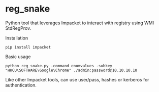 # reg_snake

Python tool that leverages Impacket to interact with registry using WMI StdRegProv.

Installation
```
pip install impacket
```


Basic usage
```
python reg_snake.py -command enumvalues -subkey "HKCU\SOFTWARE\Google\Chrome" ./admin:password@10.10.10.10
```

Like other Impacket tools, can use user/pass, hashes or kerberos for authentication. 
